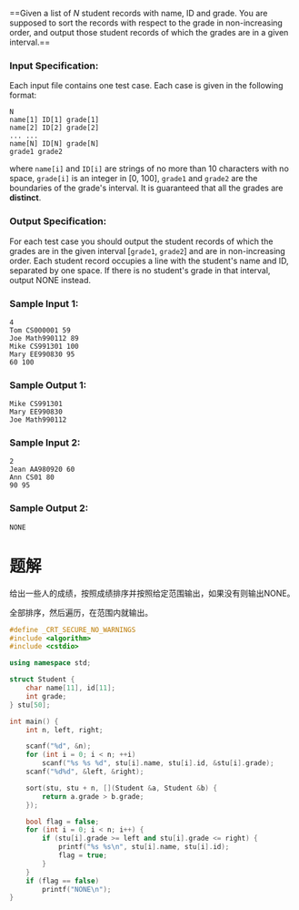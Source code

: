 ==Given a list of $N$ student records with name, ID and grade. You are supposed to sort the records with respect to the grade in non-increasing order, and output those student records of which the grades are in a given interval.==

### Input Specification:
Each input file contains one test case. Each case is given in the following format:
```
N
name[1] ID[1] grade[1]
name[2] ID[2] grade[2]
... ...
name[N] ID[N] grade[N]
grade1 grade2
```
where `name[i]` and `ID[i]` are strings of no more than 10 characters with no space, `grade[i]` is an integer in [0, 100], `grade1` and `grade2` are the boundaries of the grade's interval. It is guaranteed that all the grades are **distinct**.
### Output Specification:
For each test case you should output the student records of which the grades are in the given interval [`grade1`, `grade2`] and are in non-increasing order. Each student record occupies a line with the student's name and ID, separated by one space. If there is no student's grade in that interval, output NONE instead.
### Sample Input 1:
```
4
Tom CS000001 59
Joe Math990112 89
Mike CS991301 100
Mary EE990830 95
60 100
```
### Sample Output 1:
```
Mike CS991301
Mary EE990830
Joe Math990112
```
### Sample Input 2:
```
2
Jean AA980920 60
Ann CS01 80
90 95
```
### Sample Output 2:
```
NONE
```
# 题解

给出一些人的成绩，按照成绩排序并按照给定范围输出，如果没有则输出NONE。



全部排序，然后遍历，在范围内就输出。
```cpp
#define _CRT_SECURE_NO_WARNINGS
#include <algorithm>
#include <cstdio>

using namespace std;

struct Student {
    char name[11], id[11];
    int grade;
} stu[50];

int main() {
    int n, left, right;

    scanf("%d", &n);
    for (int i = 0; i < n; ++i)
        scanf("%s %s %d", stu[i].name, stu[i].id, &stu[i].grade);
    scanf("%d%d", &left, &right);

    sort(stu, stu + n, [](Student &a, Student &b) {
        return a.grade > b.grade;
    });

    bool flag = false;
    for (int i = 0; i < n; i++) {
        if (stu[i].grade >= left and stu[i].grade <= right) {
            printf("%s %s\n", stu[i].name, stu[i].id);
            flag = true;
        }
    }
    if (flag == false)
        printf("NONE\n");
}
```